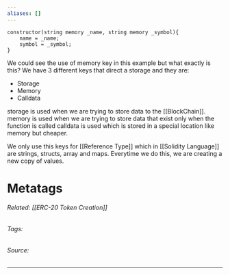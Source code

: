 ```yaml
---
aliases: []
---
```


```solidity
constructor(string memory _name, string memory _symbol){
	name = _name;
	symbol = _symbol;
}
```

We could see the use of memory key in this example but what exactly is this?
We have 3 different keys that direct a storage and they are:
- Storage
- Memory
- Calldata

storage is used when we are trying to store data to the [[BlockChain]].
memory is used when we are trying to store data that exist only when the function is called
calldata is used which is stored in a special location like memory but cheaper. 

We only use this keys for [[Reference Type]] which in [[Solidity Language]] are strings, structs, array and maps. Everytime we do this, we are creating a new copy of values. 

# Metatags
###### Related: [[ERC-20 Token Creation]]
###### Tags: 
###### Source: 

---